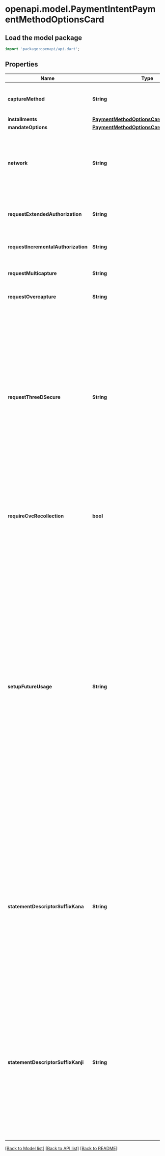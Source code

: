 # openapi.model.PaymentIntentPaymentMethodOptionsCard

## Load the model package
```dart
import 'package:openapi/api.dart';
```

## Properties
Name | Type | Description | Notes
------------ | ------------- | ------------- | -------------
**captureMethod** | **String** | Controls when the funds will be captured from the customer's account. | [optional] 
**installments** | [**PaymentMethodOptionsCardInstallments**](PaymentMethodOptionsCardInstallments.md) |  | [optional] 
**mandateOptions** | [**PaymentMethodOptionsCardMandateOptions**](PaymentMethodOptionsCardMandateOptions.md) |  | [optional] 
**network** | **String** | Selected network to process this payment intent on. Depends on the available networks of the card attached to the payment intent. Can be only set confirm-time. | [optional] 
**requestExtendedAuthorization** | **String** | Request ability to [capture beyond the standard authorization validity window](https://stripe.com/docs/payments/extended-authorization) for this PaymentIntent. | [optional] 
**requestIncrementalAuthorization** | **String** | Request ability to [increment the authorization](https://stripe.com/docs/payments/incremental-authorization) for this PaymentIntent. | [optional] 
**requestMulticapture** | **String** | Request ability to make [multiple captures](https://stripe.com/docs/payments/multicapture) for this PaymentIntent. | [optional] 
**requestOvercapture** | **String** | Request ability to [overcapture](https://stripe.com/docs/payments/overcapture) for this PaymentIntent. | [optional] 
**requestThreeDSecure** | **String** | We strongly recommend that you rely on our SCA Engine to automatically prompt your customers for authentication based on risk level and [other requirements](https://stripe.com/docs/strong-customer-authentication). However, if you wish to request 3D Secure based on logic from your own fraud engine, provide this option. If not provided, this value defaults to `automatic`. Read our guide on [manually requesting 3D Secure](https://stripe.com/docs/payments/3d-secure/authentication-flow#manual-three-ds) for more information on how this configuration interacts with Radar and our SCA Engine. | [optional] 
**requireCvcRecollection** | **bool** | When enabled, using a card that is attached to a customer will require the CVC to be provided again (i.e. using the cvc_token parameter). | [optional] 
**setupFutureUsage** | **String** | Indicates that you intend to make future payments with this PaymentIntent's payment method.  If you provide a Customer with the PaymentIntent, you can use this parameter to [attach the payment method](/payments/save-during-payment) to the Customer after the PaymentIntent is confirmed and the customer completes any required actions. If you don't provide a Customer, you can still [attach](/api/payment_methods/attach) the payment method to a Customer after the transaction completes.  If the payment method is `card_present` and isn't a digital wallet, Stripe creates and attaches a [generated_card](/api/charges/object#charge_object-payment_method_details-card_present-generated_card) payment method representing the card to the Customer instead.  When processing card payments, Stripe uses `setup_future_usage` to help you comply with regional legislation and network rules, such as [SCA](/strong-customer-authentication). | [optional] 
**statementDescriptorSuffixKana** | **String** | Provides information about a card payment that customers see on their statements. Concatenated with the Kana prefix (shortened Kana descriptor) or Kana statement descriptor that’s set on the account to form the complete statement descriptor. Maximum 22 characters. On card statements, the *concatenation* of both prefix and suffix (including separators) will appear truncated to 22 characters. | [optional] 
**statementDescriptorSuffixKanji** | **String** | Provides information about a card payment that customers see on their statements. Concatenated with the Kanji prefix (shortened Kanji descriptor) or Kanji statement descriptor that’s set on the account to form the complete statement descriptor. Maximum 17 characters. On card statements, the *concatenation* of both prefix and suffix (including separators) will appear truncated to 17 characters. | [optional] 

[[Back to Model list]](../README.md#documentation-for-models) [[Back to API list]](../README.md#documentation-for-api-endpoints) [[Back to README]](../README.md)


